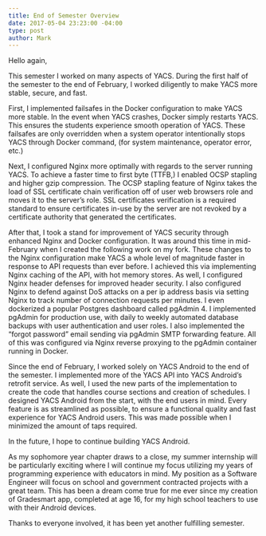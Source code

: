 ```yaml
---
title: End of Semester Overview
date: 2017-05-04 23:23:00 -04:00
type: post
author: Mark
---
```


Hello again,

This semester I worked on many aspects of YACS. During the first half of the semester to the end of February, I worked diligently to make YACS more stable, secure, and fast.

First, I implemented failsafes in the Docker configuration to make YACS more stable. In the event when YACS crashes, Docker simply restarts YACS. This ensures the students experience smooth operation of YACS. These failsafes are only overridden when a system operator intentionally stops YACS through Docker command, (for system maintenance, operator error, etc.)

Next, I configured Nginx more optimally with regards to the server running YACS. To achieve a faster time to first byte (TTFB,) I enabled OCSP stapling and higher gzip compression. The OCSP stapling feature of Nginx takes the load of SSL certificate chain verification off of user web browsers role and moves it to the server’s role. SSL certificates verification is a required standard to ensure certificates in-use by the server are not revoked by a certificate authority that generated the certificates.

After that, I took a stand for improvement of YACS security through enhanced Nginx and Docker configuration. It was around this time in mid-February when I created the following work on my fork. These changes to the Nginx configuration make YACS a whole level of magnitude faster in response to API requests than ever before. I achieved this via implementing Nginx caching of the API, with hot memory stores. As well, I configured Nginx header defenses for improved header security. I also configured Nginx to defend against DoS attacks on a per ip address basis via setting Nginx to track number of connection requests per minutes. I even dockerized a popular Postgres dashboard called pgAdmin 4. I implemented pgAdmin for production use, with daily to weekly automated database backups with user authentication and user roles. I also implemented the “forgot password” email sending via pgAdmin SMTP forwarding feature. All of this was configured via Nginx reverse proxying to the pgAdmin container running in Docker.

Since the end of February, I worked solely on YACS Android to the end of the semester. I implemented more of the YACS API into YACS Android’s retrofit service. As well, I used the new parts of the implementation to create the code that handles course sections and creation of schedules. I designed YACS Android from the start, with the end users in mind. Every feature is as streamlined as possible, to ensure a functional quality and fast experience for YACS Android users. This was made possible when I minimized the amount of taps required.

In the future, I hope to continue building YACS Android.

As my sophomore year chapter draws to a close, my summer internship will be particularly exciting where  I will continue my focus utilizing my years of programming experience with educators in mind. My position as a Software Engineer will focus on school and government contracted projects with a great team. This has been a dream come true for me ever since my creation of Gradesmart app, completed at age 16, for my high school teachers to use with their Android devices.

Thanks to everyone involved, it has been yet another fulfilling semester.
